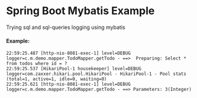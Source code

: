 # Spring Boot Mybatis Example
Trying sql and sql-queries logging using mybatis

#### Example:
```
22:59:25.487 [http-nio-8081-exec-1] level=DEBUG logger=c.m.demo.mapper.TodoMapper.getTodo - ==>  Preparing: Select * from todos where id = ?
22:59:25.537 [HikariPool-1 housekeeper] level=DEBUG logger=com.zaxxer.hikari.pool.HikariPool - HikariPool-1 - Pool stats (total=1, active=1, idle=0, waiting=0)
22:59:25.621 [http-nio-8081-exec-1] level=DEBUG logger=c.m.demo.mapper.TodoMapper.getTodo - ==> Parameters: 3(Integer)
```